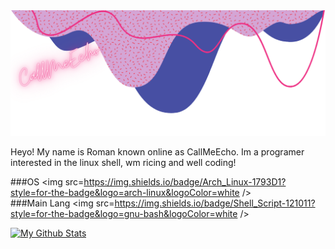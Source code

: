 <img src=CallMeEcho.png />

Heyo! My name is Roman known online as CallMeEcho. Im a programer interested in the linux shell, wm ricing and well coding!

###OS <img src=https://img.shields.io/badge/Arch_Linux-1793D1?style=for-the-badge&logo=arch-linux&logoColor=white /> <br />
###Main Lang <img src=https://img.shields.io/badge/Shell_Script-121011?style=for-the-badge&logo=gnu-bash&logoColor=white /> <br />

[![My Github Stats](https://github-readme-stats.vercel.app/api?username=CallMeEchoCodes)](https://github.com/anuraghazra/github-readme-stats)
